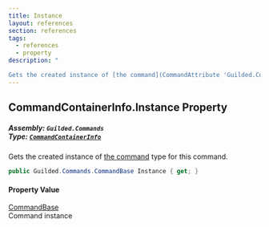 ```yaml
---
title: Instance
layout: references
section: references
tags:
  - references
  - property
description: "

Gets the created instance of [the command](CommandAttribute 'Guilded.Commands.CommandAttribute') type for this command."
---
```


## CommandContainerInfo.Instance Property
##### **Assembly:** `Guilded.Commands`<br/>**Type:** [`CommandContainerInfo`](CommandContainerInfo 'Guilded.Commands.CommandContainerInfo')

Gets the created instance of [the command](CommandAttribute 'Guilded.Commands.CommandAttribute') type for this command.

```csharp
public Guilded.Commands.CommandBase Instance { get; }
```

#### Property Value
[CommandBase](CommandBase 'Guilded.Commands.CommandBase')  
Command instance